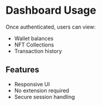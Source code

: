 # Dashboard Usage

Once authenticated, users can view:

- Wallet balances
- NFT Collections
- Transaction history

## Features

- Responsive UI
- No extension required
- Secure session handling

